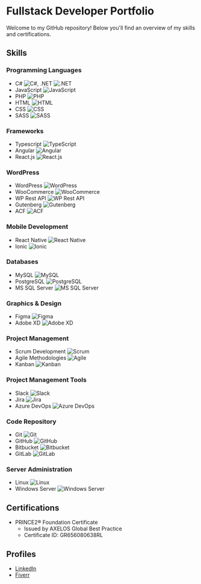 # Fullstack Developer Portfolio

Welcome to my GitHub repository! Below you'll find an overview of my skills and certifications.

## Skills

### Programming Languages

- C# ![C#](https://img.shields.io/badge/C%23-239120?style=for-the-badge&logo=csharp&logoColor=white), .NET ![.NET](https://img.shields.io/badge/.NET-512BD4?style=for-the-badge&logo=.net&logoColor=white)
- JavaScript ![JavaScript](https://img.shields.io/badge/JavaScript-F7DF1E?style=for-the-badge&logo=javascript&logoColor=black)
- PHP ![PHP](https://img.shields.io/badge/PHP-777BB4?style=for-the-badge&logo=php&logoColor=white)
- HTML ![HTML](https://img.shields.io/badge/HTML5-E34F26?style=for-the-badge&logo=html5&logoColor=white)
- CSS ![CSS](https://img.shields.io/badge/CSS3-1572B6?style=for-the-badge&logo=css3&logoColor=white)
- SASS ![SASS](https://img.shields.io/badge/SASS-CC6699?style=for-the-badge&logo=sass&logoColor=white)

### Frameworks

- Typescript ![TypeScript](https://img.shields.io/badge/TypeScript-3178C6?style=for-the-badge&logo=typescript&logoColor=white)
- Angular ![Angular](https://img.shields.io/badge/Angular-DD0031?style=for-the-badge&logo=angular&logoColor=white)
- React.js ![React.js](https://img.shields.io/badge/React-61DAFB?style=for-the-badge&logo=react&logoColor=white)

### WordPress

- WordPress ![WordPress](https://img.shields.io/badge/WordPress-21759B?style=for-the-badge&logo=wordpress&logoColor=white)
- WooCommerce ![WooCommerce](https://img.shields.io/badge/WooCommerce-96588A?style=for-the-badge&logo=woocommerce&logoColor=white)
- WP Rest API ![WP Rest API](https://img.shields.io/badge/WP_Rest_API-0073AA?style=for-the-badge&logo=wordpress&logoColor=white)
- Gutenberg ![Gutenberg](https://img.shields.io/badge/Gutenberg-000000?style=for-the-badge&logo=wordpress&logoColor=white)
- ACF ![ACF](https://img.shields.io/badge/ACF-005082?style=for-the-badge&logo=acf&logoColor=white)

### Mobile Development

- React Native ![React Native](https://img.shields.io/badge/React_Native-61DAFB?style=for-the-badge&logo=react&logoColor=white)
- Ionic ![Ionic](https://img.shields.io/badge/Ionic-3880FF?style=for-the-badge&logo=ionic&logoColor=white)

### Databases

- MySQL ![MySQL](https://img.shields.io/badge/MySQL-4479A1?style=for-the-badge&logo=mysql&logoColor=white)
- PostgreSQL ![PostgreSQL](https://img.shields.io/badge/PostgreSQL-336791?style=for-the-badge&logo=postgresql&logoColor=white)
- MS SQL Server ![MS SQL Server](https://img.shields.io/badge/MS_SQL_Server-CC2927?style=for-the-badge&logo=microsoftsqlserver&logoColor=white)

### Graphics & Design

- Figma ![Figma](https://img.shields.io/badge/Figma-F24E1E?style=for-the-badge&logo=figma&logoColor=white)
- Adobe XD ![Adobe XD](https://img.shields.io/badge/Adobe_XD-FF61F6?style=for-the-badge&logo=adobexd&logoColor=white)

### Project Management

- Scrum Development ![Scrum](https://img.shields.io/badge/Scrum-6DB33F?style=for-the-badge&logo=scrum&logoColor=white)
- Agile Methodologies ![Agile](https://img.shields.io/badge/Agile-009FDA?style=for-the-badge&logo=agile&logoColor=white)
- Kanban ![Kanban](https://img.shields.io/badge/Kanban-009FDA?style=for-the-badge&logo=kanban&logoColor=white)

### Project Management Tools

- Slack ![Slack](https://img.shields.io/badge/Slack-4A154B?style=for-the-badge&logo=slack&logoColor=white)
- Jira ![Jira](https://img.shields.io/badge/Jira-0052CC?style=for-the-badge&logo=jira&logoColor=white)
- Azure DevOps ![Azure DevOps](https://img.shields.io/badge/Azure_DevOps-0078D7?style=for-the-badge&logo=azuredevops&logoColor=white)

### Code Repository

- Git ![Git](https://img.shields.io/badge/Git-F05032?style=for-the-badge&logo=git&logoColor=white)
- GitHub ![GitHub](https://img.shields.io/badge/GitHub-181717?style=for-the-badge&logo=github&logoColor=white)
- Bitbucket ![Bitbucket](https://img.shields.io/badge/Bitbucket-0052CC?style=for-the-badge&logo=bitbucket&logoColor=white)
- GitLab ![GitLab](https://img.shields.io/badge/GitLab-FCA121?style=for-the-badge&logo=gitlab&logoColor=white)

### Server Administration

- Linux ![Linux](https://img.shields.io/badge/Linux-FCC624?style=for-the-badge&logo=linux&logoColor=black)
- Windows Server ![Windows Server](https://img.shields.io/badge/Windows_Server-0078D6?style=for-the-badge&logo=windows&logoColor=white)

## Certifications

- PRINCE2® Foundation Certificate
  - Issued by AXELOS Global Best Practice
  - Certificate ID: GR656080638RL

## Profiles

- [LinkedIn](https://www.linkedin.com/in/robertluczynski)
- [Fiverr](https://www.fiverr.com/robertluczynski)

